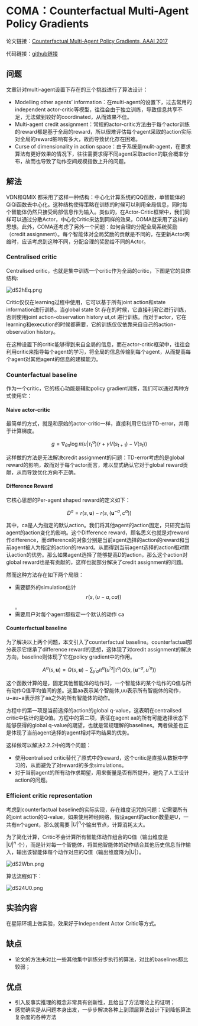 # COMA：Counterfactual Multi-Agent Policy Gradients

论文链接：[Counterfactual Multi-Agent Policy Gradients, AAAI 2017](https://arxiv.org/pdf/1705.08926.pdf)

代码链接：[github链接](https://github.com/oxwhirl/pymarl)

##  问题

文章针对multi-agent设置下存在的三个挑战进行了算法设计：

- Modelling other agents’ information：在multi-agent的设置下，过去常用的independent actor-critic等模型，往往会由于独立训练，导致信息共享不足，无法做到较好的coordinated，从而效果不佳。
- Multi-agent credit assignment：常规的actor-critic方法由于每个actor训练的reward都是基于全局的reward，所以很难评估每个agent采取的action实际对全局的reward影响有多大，故而导致优化存在困难。
- Curse of dimensionality in action space：由于系统是mulit-agent，在要求算法有更好效果的情况下，往往需要求得不同agent采取action的联合概率分布，故而也导致了动作空间规模指数上升的问题。

## 解法

VDN和QMIX 都采用了这样一种结构：中心化计算系统的QQ函数，单智能体的QiQi函数去中心化。这种结构使得策略在训练的时候可以利用全局信息，同时每个智能体仍然只接受局部信息作为输入。类似的，在Actor-Critic框架中，我们同样可以通过分散Actor，中心化Critic来达到同样的效果，COMA就采用了这样的思想。此外，COMA还考虑了另外一个问题：如何合理的分配全局系统奖励（credit assignment）。每个智能体对全局奖励的贡献是不同的，在更新Actor网络时，应该考虑到这种不同，分配合理的奖励给不同的Actor。

###  Centralised critic

Centralised critic，也就是集中训练一个critic作为全局的critic，下图是它的具体结构:

![dS2hEq.png](https://s1.ax1x.com/2020/08/13/dS2hEq.png)

Critic仅仅在learning过程中使用，它可以基于所有joint action和state information进行训练。当global state St 存在的时候，它直接利用它进行训练，否则使用joint action-observation history  ut,ot 进行训练。而对于actor，它在learning和execution的时候都需要，它的训练仅仅依靠来自自己的action-observation history。

在这种设置下的critic能够得到来自全局的信息，而在actor-critic框架中，往往会利用critic来指导每个agent的学习，将全局的信息传输到每个agent，从而提高每个agent对其他agent的信息的建模能力。

### Counterfactual baseline

作为一个critic，它的核心功能是辅助policy gradient训练，我们可以通过两种方式使用它：

#### Naive actor-critic

最简单的方式，就是和原始的actor-critic一样，直接利用它估计TD-error，并用于计算梯度。

$$g=\nabla_{\theta \pi} \log \pi\left(u | \tau_{t}^{a}\right)\left(r+\gamma V\left(s_{t+1}\right)-V\left(s_{t}\right)\right)$$

这样做的方法是无法解决credit assignment的问题：TD-error考虑的是global reward的影响，故而对于每个actor而言，难以显式确认它对于global reward贡献，从而导致优化方向不正确。

####  Difference Reward

它核心思想的Per-agent shaped reward的定义如下：

$$D^{a}=r(s, \mathbf{u})-r\left(s,\left(\mathbf{u}^{-a}, c^{a}\right)\right)$$

其中，ca是人为指定的默认action。我们将其他agent的action固定，只研究当前agent的action变化的影响。这个Difference reward，顾名思义也就是对reward作difference，而difference的对象分别是当前agent选择的action的reward和当前agent被人为指定的action的reward。从而得到当前agent选择的action相对默认action的优势。那么如果agent选择了能够提高D的action，那么这个action对global reward也是有贡献的，这样也就部分解决了credit assignment的问题。

然而这种方法存在如下两个局限：

- 需要额外的simulation估计 $$r(s,(u−a,ca)) $$。
- 需要用户对每个agent都指定一个默认的动作 ca

#### Counterfactual baseline

为了解决以上两个问题，本文引入了counterfactual baseline。counterfactual部分表示它继承了difference reward的思想，这体现了对credit assignment的解决方向，baseline则体现了它在policy gradient中的作用。

$$A^{a}(s, \mathbf{u})=Q(s, \mathbf{u})-\sum_{y^{\prime} a} \pi^{a}\left(u^{\prime a} | \tau^{a}\right) Q\left(s,\left(\mathbf{u}^{-a}, u^{\prime a}\right)\right)$$

这个函数计算的是，固定其他智能体的动作时，一个智能体的某个动作的Q值与所有动作Q值平均值间的差。这里aa表示某个智能体,uu表示所有智能体的动作，u−au−a表示除了aa之外的所有智能体的动作。

方程中的第一项是当前选择的action的global q-value，这表明在centrailsed critic中估计的是Q值。方程中的第二项，表征在agent aa的所有可能选择状态下能够获得的global q-value的期望，也就是常规理解的baselines。两者做差也正是体现了当前agent选择的agent相对平均结果的优势。

这样做可以解决2.2.2中的两个问题：

- 使用centralised critic替代了原式中的reward，这个critic是直接从数据中学习的，从而避免了对reward的多余simulations。
- 对于当前agent的所有动作求期望，用来衡量是否有所提升，避免了人工设计action的问题。

### Efficient critic representation

考虑到counterfactual baseline的实际实现，存在维度诅咒的问题：它需要所有的joint action的Q-value，如果使用神经网络，假设agent的action数量是U，一共有n个agent，那么就需要 $|U|^n$个输出节点，计算消耗太大。

为了简化计算，Critic不会计算所有智能体动作组合的Q值（输出维度是 $|U|^n$ 个），而是针对每一个智能体，将其他智能体的动作结合其他历史信息当作输入，输出该智能体每个动作对应的Q值（输出维度降为|U|）。

![dS2Wbn.png](https://s1.ax1x.com/2020/08/13/dS2Wbn.png)

算法流程如下：

![dS24U0.png](https://s1.ax1x.com/2020/08/13/dS24U0.png)

## 实验内容

在星际环境上做实验，效果好于Independent Actor Critic等方式。

## 缺点

- 论文的方法未对比一些其他集中训练分步执行的算法，对比的baselines都比较弱；

## 优点

- 引入反事实推理的概念非常具有创新性，且给出了方法理论上的证明；
- 感觉确实是从问题本身出发，一步步解决各种上到顶层算法设计下到降低算法复杂度的各种方法